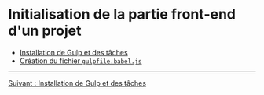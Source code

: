 # Initialisation de la partie front-end d'un projet

* [Installation de Gulp et des tâches](/init-front/01-gulp.md)
* [Création du fichier `gulpfile.babel.js`](/init-front/02-gulpfile.md)

---

[Suivant : Installation de Gulp et des tâches](/init-front/01-gulp.md)
